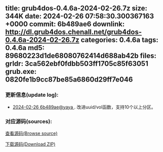 title: grub4dos-0.4.6a-2024-02-26.7z
size: 344K
date: 2024-02-26 07:58:30.300367163 +0000
commit: 6b489ae6
downlink: http://dl.grub4dos.chenall.net/grub4dos-0.4.6a-2024-02-26.7z
categories: 0.4.6a
tags: 0.4.6a
md5: 89680223d1de68080762414d688ab42b
files:
  grldr: 3ca562ebf0fdbb503ff1705c85f63051
  grub.exe: 0820fe1b9cc87be85a6860d29ff7e046
---

### 更新信息(update log):
  * [2024-02-26 6b489ae@yaya ](https://github.com/chenall/grub4dos/commit/6b489ae63756792671c69ab40508c779ccaa1e76)     ﻿. 改进uuid/vol函数，支持10个以上分区。


### 对应源码(sources):
  [查看源码(Browse source)](https://github.com/chenall/grub4dos/tree/6b489ae63756792671c69ab40508c779ccaa1e76)

  [下载源码(Download ZIP)](https://github.com/chenall/grub4dos/archive/6b489ae63756792671c69ab40508c779ccaa1e76.zip)
